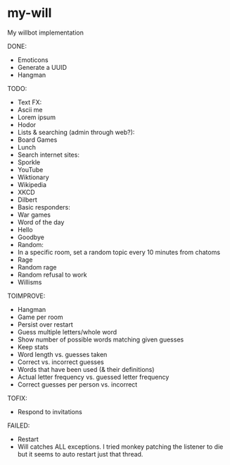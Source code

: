 my-will
=======

My willbot implementation

DONE:
 * Emoticons
 * Generate a UUID
 * Hangman

TODO:
 * Text FX:
  * Ascii me
  * Lorem ipsum
  * Hodor
 * Lists & searching (admin through web?):
  * Board Games
  * Lunch
 * Search internet sites:
  * Sporkle
  * YouTube
  * Wiktionary
  * Wikipedia
  * XKCD
  * Dilbert
 * Basic responders:
  * War games
  * Word of the day
  * Hello
  * Goodbye
 * Random:
  * In a specific room, set a random topic every 10 minutes from chatoms
  * Rage
  * Random rage
  * Random refusal to work
  * Willisms

TOIMPROVE:
 * Hangman
  * Game per room
  * Persist over restart
  * Guess multiple letters/whole word
  * Show number of possible words matching given guesses
  * Keep stats
   * Word length vs. guesses taken
   * Correct vs. incorrect guesses
   * Words that have been used (& their definitions)
   * Actual letter frequency vs. guessed letter frequency
   * Correct guesses per person vs. incorrect

TOFIX:
 * Respond to invitations

FAILED:
 * Restart
  * Will catches ALL exceptions. I tried monkey patching the listener to die but it seems to auto restart just that thread.
